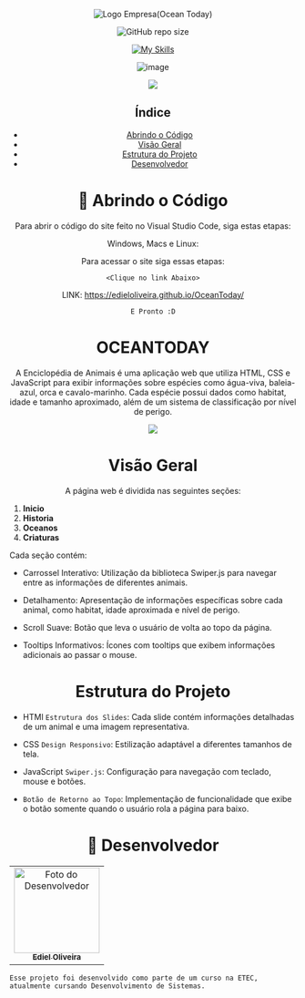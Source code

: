 
<div align="center">
  
![Logo Empresa(Ocean Today)](https://github.com/user-attachments/assets/8f4b4759-059e-48d3-af84-53e6c8c5c33c)


![GitHub repo size](https://img.shields.io/github/repo-size/EdielOliveira/OceanToday?style=for-the-badge)


[![My Skills](https://skillicons.dev/icons?i=html,css,js,vscode&theme=dark)](https://skillicons.dev)

</div>
<div align="center">

![image](http://www.unow.com.br/emDesenvolvimento.gif)

<img src="http://img.shields.io/static/v1?label=STATUS&message=%20EM ANDAMENTO&color=BLUE&style=for-the-badge"/>

</div>

<div align="center">
  
## Índice
  
- [Abrindo o Código](#-abrindo-o-código)
- [Visão Geral](#visão-geral)
- [Estrutura do Projeto](#estrutura-do-projeto)
- [Desenvolvedor](#-desenvolvedor)

<h1 align="center">
🚀 Abrindo o Código
</h1>

Para abrir o código do site feito no Visual Studio Code, siga estas etapas:

Windows, Macs e Linux:

Para acessar o site siga essas etapas:

```
<Clique no link Abaixo>
```

LINK: https://edieloliveira.github.io/OceanToday/

```
E Pronto :D
```

<h1 align="center">
OCEANTODAY
</h1>

A Enciclopédia de Animais é uma aplicação web que utiliza HTML, CSS e JavaScript para exibir informações sobre espécies como água-viva, baleia-azul, orca e cavalo-marinho. Cada espécie possui dados como habitat, idade e tamanho aproximado, além de um sistema de classificação por nível de perigo.

<img src="https://github.com/user-attachments/assets/edcb9624-f9e7-4b8c-a7a5-a782914b4e5c" />

<h1 align="center">
Visão Geral
</h1>

A página web é dividida nas seguintes seções:

<div align="left">
  
1. **Inicio**
2. **Historia**
3. **Oceanos**
4. **Criaturas**

Cada seção contém:
- Carrossel Interativo: Utilização da biblioteca Swiper.js para navegar entre as informações de diferentes animais.

- Detalhamento: Apresentação de informações específicas sobre cada animal, como habitat, idade aproximada e nível de perigo.

- Scroll Suave: Botão que leva o usuário de volta ao topo da página.

- Tooltips Informativos: Ícones com tooltips que exibem informações adicionais ao passar o mouse.

<h1 align="center">
Estrutura do Projeto
</h1>

- HTMl
`Estrutura dos Slides`:
Cada slide contém informações detalhadas de um animal e uma imagem representativa.

- CSS
`Design Responsivo`:
Estilização adaptável a diferentes tamanhos de tela.

- JavaScript
`Swiper.js`:
Configuração para navegação com teclado, mouse e botões.

- `Botão de Retorno ao Topo`:
Implementação de funcionalidade que exibe o botão somente quando o usuário rola a página para baixo.

<h1 align="center">🤝 Desenvolvedor</h1>

<table align="center">
    <td align="center">
      <a href="#">
        <img src="https://avatars.githubusercontent.com/u/113260177?s=400&u=347f2b3ae130a0f7c84f0946b4278cd2581e8b16&v=4" width="150px;" alt="Foto do Desenvolvedor"/><br>
        <sub>
          <b>Ediel Oliveira</b>
        </sub>
      </a>
    </td>   
</table>

  ```
Esse projeto foi desenvolvido como parte de um curso na ETEC, atualmente cursando Desenvolvimento de Sistemas.
  ```

